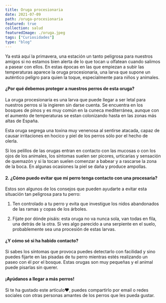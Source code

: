 ```yaml
---
title: Oruga procesionaria
date: 2021-07-09
path: /oruga-procesionaria
featured: true
collection: salud
featuredImage: ./oruga.jpeg
tags: ["Curiosidades"]
type: "blog"
---
```


Ya está aquí la primavera, una estación un tanto peligrosa para nuestros amigos si no estamos bien alerta de lo que tocan u olfatean cuando salimos a pasear con ellos. En estas épocas en las que empiezan a subir las temperaturas aparece la oruga procesionaria, una larva que supone un auténtico peligro para quien la toque, especialmente para niños y animales.

#### ¿Por qué debemos proteger a nuestros perros de esta oruga?

La oruga procesionaria es una larva que puede llegar a ser letal para nuestros perros si la ingieren sin darse cuenta. Se encuentra en los bosques de pinos y es muy común en la cuneca mediterránea, aunque con el aumento de temperaturas se estan colonizando hasta en las zonas más altas de España.

Esta oruga segrega una toxina muy venenosa al sentirse atacada, capaz de causar irritaciones en hocico y piel de los perros sólo por el hecho de olerla.

Si los pelillos de las orugas entran en contacto con las mucosas o con los ojos de los animales, los síntomas suelen ser picores, urticarias y sensación de quemazón y si la tocan suelen comenzar a babear y a rascarse la zona de la boca. En algunas ocasiones la piel se daña y produce ampollas.

#### 2. ¿Cómo puedo evitar que mi perro tenga contacto con una procesaria?

Estos son algunos de los consejos que pueden ayudarte a evitar esta situación tan peligrosa para tu perro:

1. Ten controlado a tu perro y evita que investigue los nidos abandonados de las ramas y copas de los árboles.

2. Fíjate por dónde pisáis: esta oruga no va nunca sola, van todas en fila, una detrás de la otra. Si ves algo parecido a una serpiente en el suelo, probablemente sea una procesión de estas larvas.

#### ¿Y cómo sé si ha habido contacto?

Si sabes los síntomas que provoca puedes detectarlo con facilidad y sino puedes fijarte en las pisadas de tu perro mientras estés realizando un paseo con él por el bosque. Estas orugas son muy pequeñas y el animal puede pisarlas sin querer.

#### ¡Ayúdanos a llegar a más perros!

Si te ha gustado este artículo❤, puedes compartirlo por email o redes sociales con otras personas amantes de los perros que les pueda gustar.

